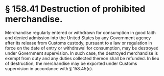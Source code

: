 # § 158.41   Destruction of prohibited merchandise.

Merchandise regularly entered or withdrawn for consumption in good faith and denied admission into the United States by any Government agency after its release from Customs custody, pursuant to a law or regulation in force on the date of entry or withdrawal for consumption, may be destroyed under Government supervision. In such case, the destroyed merchandise is exempt from duty and any duties collected thereon shall be refunded. In lieu of destruction, the merchandise may be exported under Customs supervision in accordance with § 158.45(c). 


